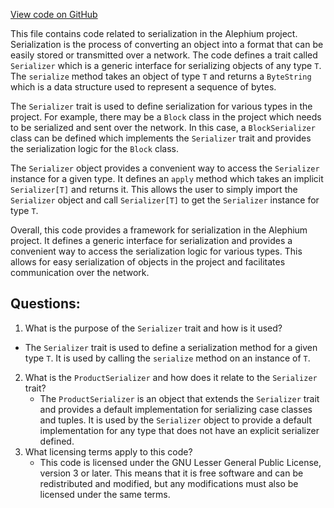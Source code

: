 [View code on GitHub](https://github.com/alephium/alephium/serde/src/main/scala/org/alephium/serde/Serializer.scala)

This file contains code related to serialization in the Alephium project. Serialization is the process of converting an object into a format that can be easily stored or transmitted over a network. The code defines a trait called `Serializer` which is a generic interface for serializing objects of any type `T`. The `serialize` method takes an object of type `T` and returns a `ByteString` which is a data structure used to represent a sequence of bytes.

The `Serializer` trait is used to define serialization for various types in the project. For example, there may be a `Block` class in the project which needs to be serialized and sent over the network. In this case, a `BlockSerializer` class can be defined which implements the `Serializer` trait and provides the serialization logic for the `Block` class.

The `Serializer` object provides a convenient way to access the `Serializer` instance for a given type. It defines an `apply` method which takes an implicit `Serializer[T]` and returns it. This allows the user to simply import the `Serializer` object and call `Serializer[T]` to get the `Serializer` instance for type `T`.

Overall, this code provides a framework for serialization in the Alephium project. It defines a generic interface for serialization and provides a convenient way to access the serialization logic for various types. This allows for easy serialization of objects in the project and facilitates communication over the network.
## Questions: 
 1. What is the purpose of the `Serializer` trait and how is it used?
   - The `Serializer` trait is used to define a serialization method for a given type `T`. It is used by calling the `serialize` method on an instance of `T`.
2. What is the `ProductSerializer` and how does it relate to the `Serializer` trait?
   - The `ProductSerializer` is an object that extends the `Serializer` trait and provides a default implementation for serializing case classes and tuples. It is used by the `Serializer` object to provide a default implementation for any type that does not have an explicit serializer defined.
3. What licensing terms apply to this code?
   - This code is licensed under the GNU Lesser General Public License, version 3 or later. This means that it is free software and can be redistributed and modified, but any modifications must also be licensed under the same terms.